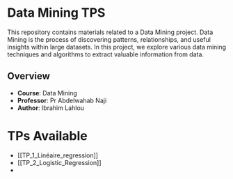 # Data Mining TPS

This repository contains materials related to a Data Mining project. Data Mining is the process of discovering patterns, relationships, and useful insights within large datasets. In this project, we explore various data mining techniques and algorithms to extract valuable information from data.

## Overview
- **Course**: Data Mining
- **Professor**: Pr Abdelwahab Naji
- **Author**: Ibrahim Lahlou

# TPs Available

- [[TP_1_Linéaire_regression]]
- [[TP_2_Logistic_Regression]]
- 